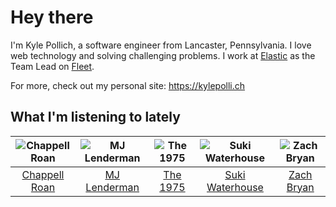 # Hey there


I'm Kyle Pollich, a software engineer from Lancaster, Pennsylvania. I love web technology and solving challenging problems.
I work at [Elastic](https://www.elastic.co/) as the Team Lead on [Fleet](https://www.elastic.co/guide/en/fleet/current/fleet-overview.html).

For more, check out my personal site: https://kylepolli.ch

## What I'm listening to lately

<!-- begin artists -->
  |![Chappell Roan](https://i.scdn.co/image/ab6761610000f178cde5a0d57c1b79de5fce6bee)|![MJ Lenderman](https://i.scdn.co/image/ab6761610000f17827fa0080c12d5330cf5562b8)|![The 1975](https://i.scdn.co/image/ab6761610000f17889348336354096fd4e36ca73)|![Suki Waterhouse](https://i.scdn.co/image/ab6761610000f178c2bb10016e2e142f397f780c)|![Zach Bryan](https://i.scdn.co/image/ab6761610000f1784fd54df35bfcfa0fc9fc2da7)|
  |:---:|:---:|:---:|:---:|:---:|
  |[Chappell Roan](https://open.spotify.com/artist/7GlBOeep6PqTfFi59PTUUN)|[MJ Lenderman](https://open.spotify.com/artist/4tK6Z8fK7Sc9133byjPGIT)|[The 1975](https://open.spotify.com/artist/3mIj9lX2MWuHmhNCA7LSCW)|[Suki Waterhouse](https://open.spotify.com/artist/5GGJosGMs08YEmKTZJe1fL)|[Zach Bryan](https://open.spotify.com/artist/40ZNYROS4zLfyyBSs2PGe2)|
<!-- end artists -->
